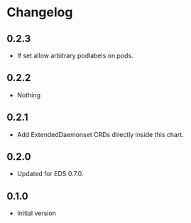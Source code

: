 # Changelog

## 0.2.3

* If set allow arbitrary podlabels on pods.

## 0.2.2

* Nothing

## 0.2.1

* Add ExtendedDaemonset CRDs directly inside this chart.

## 0.2.0

* Updated for EDS 0.7.0.

## 0.1.0

* Initial version
